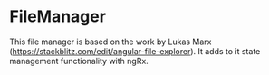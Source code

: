 # FileManager

This file manager is based on the work by Lukas Marx (https://stackblitz.com/edit/angular-file-explorer). It adds to it state management functionality with ngRx.

